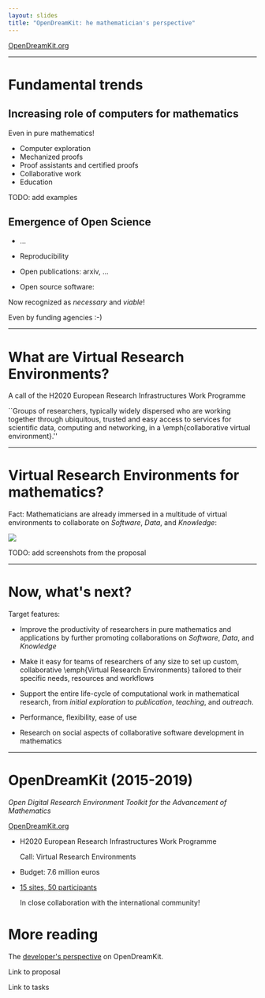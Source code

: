 ```yaml
---
layout: slides
title: "OpenDreamKit: he mathematician's perspective"
---
```


[OpenDreamKit.org](OpenDreamKit.org)

---

# Fundamental trends

## Increasing role of computers for mathematics

Even in pure mathematics!

- Computer exploration
- Mechanized proofs
- Proof assistants and certified proofs
- Collaborative work
- Education

TODO: add examples

## Emergence of Open Science

- ...
- Reproducibility

- Open publications: arxiv, ...
- Open source software:

Now recognized as *necessary* and *viable*!

Even by funding agencies :-)

---

# What are Virtual Research Environments?

A call of the H2020 European Research Infrastructures Work Programme


``Groups of researchers, typically widely dispersed who are working
together through ubiquitous, trusted and easy access to services for
scientific data, computing and networking, in a \emph{collaborative
virtual environment}.''


---

# Virtual Research Environments for mathematics?

Fact: Mathematicians are already immersed in a multitude of virtual
environments to collaborate on *Software*, *Data*, and *Knowledge*:

![](https://github.com/OpenDreamKit/OpenDreamKit/blob/master/Proposal/Pictures/TheBigPicture.svg)

TODO: add screenshots from the proposal

---

# Now, what's next?

Target features:

- Improve the productivity of researchers in pure mathematics and
  applications by further promoting collaborations on *Software*,
  *Data*, and *Knowledge*

- Make it easy for teams of researchers of any size to set up custom,
  collaborative \emph{Virtual Research Environments} tailored to their
  specific needs, resources and workflows

- Support the entire life-cycle of computational work in mathematical
  research, from *initial exploration* to *publication*, *teaching*,
  and *outreach*.

- Performance, flexibility, ease of use

- Research on social aspects of collaborative software development in
  mathematics

---

# OpenDreamKit (2015-2019)

*Open Digital Research Environment Toolkit
for the Advancement of Mathematics*

[OpenDreamKit.org](OpenDreamKit.org)

- H2020 European Research Infrastructures Work Programme

  Call: Virtual Research Environments

- Budget: 7.6 million euros

- [15 sites, 50 participants](http://opendreamkit.org/partners)

  In close collaboration with the international community!

# More reading

The [developer's perspective](http://opendreamkit.org/about-devs) on OpenDreamKit.

Link to proposal

Link to tasks
